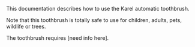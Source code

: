This documentation describes how to use the Karel automatic toothbrush.

Note that this toothbrush is totally safe to use for children, adults, pets, wildlife or trees.

The toothbrush requires [need info here].
